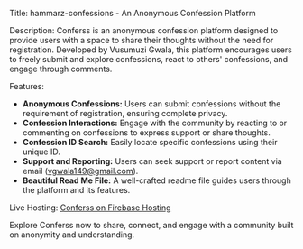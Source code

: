 Title: hammarz-confessions - An Anonymous Confession Platform

Description: Conferss is an anonymous confession platform designed to provide users with a space to share their thoughts without the need for registration. Developed by Vusumuzi Gwala, this platform encourages users to freely submit and explore confessions, react to others' confessions, and engage through comments. 

Features:
- **Anonymous Confessions:** Users can submit confessions without the requirement of registration, ensuring complete privacy.
- **Confession Interactions:** Engage with the community by reacting to or commenting on confessions to express support or share thoughts.
- **Confession ID Search:** Easily locate specific confessions using their unique ID.
- **Support and Reporting:** Users can seek support or report content via email (vgwala149@gmail.com).
- **Beautiful Read Me File:** A well-crafted readme file guides users through the platform and its features.

Live Hosting: [Conferss on Firebase Hosting](https://conferss.web.app)

Explore Conferss now to share, connect, and engage with a community built on anonymity and understanding.
